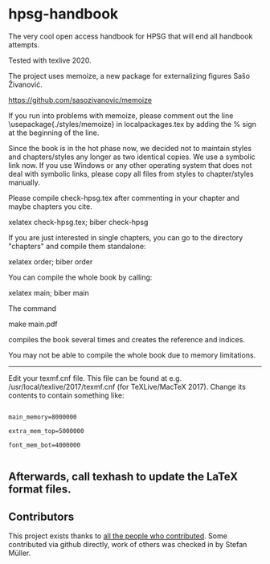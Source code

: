 # hpsg-handbook
The very cool open access handbook for HPSG that will end all handbook attempts.


Tested with texlive 2020. 

The project uses memoize, a new package for externalizing figures Sašo Živanović. 

https://github.com/sasozivanovic/memoize

If you run into problems with memoize, please comment out the line \usepackage{./styles/memoize} in
localpackages.tex by adding the % sign at the beginning of the line.


Since the book is in the hot phase now, we decided not to maintain styles and chapters/styles any longer as two identical
copies. We use a symbolic link now. If you use Windows or any other operating system that does not
deal with symbolic links, please copy all files from styles to chapter/styles manually.


Please compile check-hpsg.tex after commenting in your chapter and maybe chapters you cite.

xelatex check-hpsg.tex; biber check-hpsg

If you are just interested in single chapters, you can go to the directory "chapters" and compile them standalone:

xelatex order; biber order


You can compile the whole book by calling:

xelatex main; biber main

The command

make main.pdf

compiles the book several times and creates the reference and indices.

You may not be able to compile the whole book due to memory limitations.

-------------------------------
Edit your texmf.cnf file. This file can be found at e.g. /usr/local/texlive/2017/texmf.cnf (for TeXLive/MacTeX 2017). Change its contents to contain something like:

<code>
main_memory=8000000<br>
extra_mem_top=5000000<br>
font_mem_bot=4000000<br>
</code>


Afterwards, call texhash to update the LaTeX format files.
------------------------------- 




## Contributors

This project exists thanks to <a href="https://github.com/langsci/hpsg-handbook/graphs/contributors">all the people who contributed</a>. Some contributed via github directly, work of others was checked in by Stefan Müller.


<!-- img src="https://opencollective.com/shields/contributors.svg?width=890" />




## Externalization

Externalization works by compiling the chapters or main.tex with the -shell-escape directive. A much fast way is to use a python script. To do this, you need to install python3 and a python module for manipulating PDFs:

brew cask install python

and you have to install the pdfrw module:

python3 -m pip install pdfrw

After having done this, you can call the script like this (assuming that you xelatexed main.tex once):

python3 memomanager.py split main.mmz

